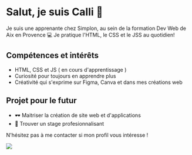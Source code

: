 # Salut, je suis Calli 👋​

 Je suis une apprenante chez Simplon, au sein de la formation Dev Web de Aix en Provence
​💻​ Je pratique l'HTML, le CSS et le JSS au quotidien ​!


## Compétences et intérêts 

- HTML, CSS et JS ( en cours d'apprentissage )
- Curiosité pour toujours en apprendre plus
- Créativité qui s'exprime sur Figma, Canva et dans mes créations web

## Projet pour le futur

- ​🕶️​ Maitriser la création de site web et d'applications
- ​💼​ Trouver un stage profesionnalisant

N'hésitez pas à me contacter si mon profil vous intéresse !

![](https://media.giphy.com/media/yYSSBtDgbbRzq/giphy.gif)


